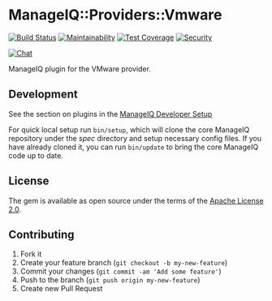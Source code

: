 # ManageIQ::Providers::Vmware

[![Build Status](https://travis-ci.com/ManageIQ/manageiq-providers-vmware.svg?branch=master)](https://travis-ci.com/ManageIQ/manageiq-providers-vmware)
[![Maintainability](https://api.codeclimate.com/v1/badges/73bf62adcd9632fd9c7d/maintainability)](https://codeclimate.com/github/ManageIQ/manageiq-providers-vmware/maintainability)
[![Test Coverage](https://api.codeclimate.com/v1/badges/73bf62adcd9632fd9c7d/test_coverage)](https://codeclimate.com/github/ManageIQ/manageiq-providers-vmware/test_coverage)
[![Security](https://hakiri.io/github/ManageIQ/manageiq-providers-vmware/master.svg)](https://hakiri.io/github/ManageIQ/manageiq-providers-vmware/master)

[![Chat](https://badges.gitter.im/Join%20Chat.svg)](https://gitter.im/ManageIQ/manageiq-providers-vmware?utm_source=badge&utm_medium=badge&utm_campaign=pr-badge&utm_content=badge)

ManageIQ plugin for the VMware provider.

## Development

See the section on plugins in the [ManageIQ Developer Setup](http://manageiq.org/docs/guides/developer_setup/plugins)

For quick local setup run `bin/setup`, which will clone the core ManageIQ repository under the *spec* directory and setup necessary config files. If you have already cloned it, you can run `bin/update` to bring the core ManageIQ code up to date.

## License

The gem is available as open source under the terms of the [Apache License 2.0](http://www.apache.org/licenses/LICENSE-2.0).

## Contributing

1. Fork it
2. Create your feature branch (`git checkout -b my-new-feature`)
3. Commit your changes (`git commit -am 'Add some feature'`)
4. Push to the branch (`git push origin my-new-feature`)
5. Create new Pull Request
